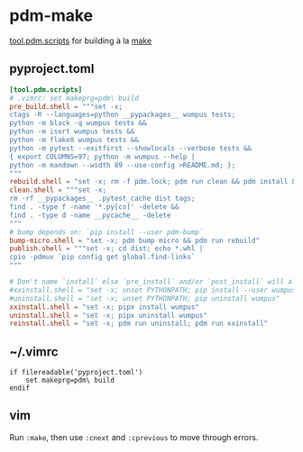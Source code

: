 # pdm-make
[tool.pdm.scripts](https://pdm.fming.dev/usage/scripts/) for building à la [make](https://en.wikipedia.org/wiki/Make_(software))

## pyproject.toml

```toml
[tool.pdm.scripts]
# .vimrc: set makeprg=pdm\ build
pre_build.shell = """set -x;
ctags -R --languages=python __pypackages__ wumpus tests;
python -m black -q wumpus tests &&
python -m isort wumpus tests &&
python -m flake8 wumpus tests &&
python -m pytest --exitfirst --showlocals --verbose tests &&
{ export COLUMNS=97; python -m wumpus --help |
python -m mandown --width 89 --use-config >README.md; };
"""
rebuild.shell = "set -x; rm -f pdm.lock; pdm run clean && pdm install && pdm build"
clean.shell = """set -x;
rm -rf __pypackages__ .pytest_cache dist tags;
find . -type f -name '*.py[co]' -delete &&
find . -type d -name __pycache__ -delete
"""
# bump depends on: `pip install --user pdm-bump`
bump-micro.shell = "set -x; pdm bump micro && pdm run rebuild"
publish.shell = """set -x; cd dist; echo *.whl |
cpio -pdmuv `pip config get global.find-links`
"""

# Don't name `install` else `pre_install` and/or `post_install` will also run.
#xxinstall.shell = "set -x; unset PYTHONPATH; pip install --user wumpus"
#uninstall.shell = "set -x; unset PYTHONPATH; pip uninstall wumpus"
xxinstall.shell = "set -x; pipx install wumpus"
uninstall.shell = "set -x; pipx uninstall wumpus"
reinstall.shell = "set -x; pdm run uninstall; pdm run xxinstall"
```

## ~/.vimrc

```vim
if filereadable('pyproject.toml')
    set makeprg=pdm\ build
endif
```

## vim
Run `:make`, then use `:cnext` and `:cprevious` to move through errors.
